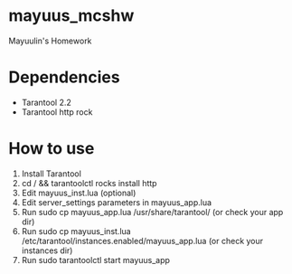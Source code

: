 # mayuus_mcshw
Mayuulin's Homework

# Dependencies
* Tarantool 2.2
* Tarantool http rock

# How to use
1) Install Tarantool
2) cd / && tarantoolctl rocks install http
3) Edit mayuus_inst.lua (optional)
4) Edit server_settings parameters in mayuus_app.lua
5) Run sudo cp mayuus_app.lua /usr/share/tarantool/ (or check your app dir)
6) Run sudo cp mayuus_inst.lua /etc/tarantool/instances.enabled/mayuus_app.lua (or check your instances dir)
7) Run sudo tarantoolctl start mayuus_app
